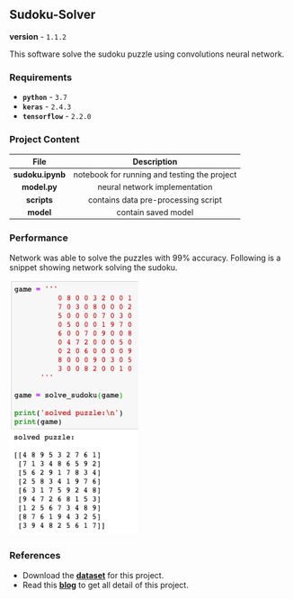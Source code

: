 ## Sudoku-Solver
**version** - `1.1.2`

This software solve the sudoku puzzle using convolutions neural network.

### Requirements

- **`python`** - `3.7`
- **`keras`** -  `2.4.3`
- **`tensorflow`** -  `2.2.0`

### Project Content


| File      | Description |
| :-----------: | :-----------: |
| **sudoku.ipynb** | notebook for running and testing the project |
| **model.py**   | neural network implementation |
| **scripts**      | contains data pre-processing script |
| **model** | contain saved model |

### Performance

Network was able to solve the puzzles with 99% accuracy.
Following is a snippet showing network solving the sudoku.

<img src=result/result.png width="230">

### References

- Download the [**dataset**](https://www.kaggle.com/bryanpark/sudoku) for this project.
- Read this [**blog**](https://towardsdatascience.com/solving-sudoku-with-convolution-neural-network-keras-655ba4be3b11) to get all detail of this project.

